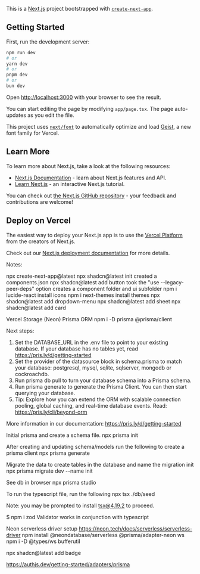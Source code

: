 This is a [Next.js](https://nextjs.org) project bootstrapped with [`create-next-app`](https://nextjs.org/docs/app/api-reference/cli/create-next-app).

## Getting Started

First, run the development server:

```bash
npm run dev
# or
yarn dev
# or
pnpm dev
# or
bun dev
```

Open [http://localhost:3000](http://localhost:3000) with your browser to see the result.

You can start editing the page by modifying `app/page.tsx`. The page auto-updates as you edit the file.

This project uses [`next/font`](https://nextjs.org/docs/app/building-your-application/optimizing/fonts) to automatically optimize and load [Geist](https://vercel.com/font), a new font family for Vercel.

## Learn More

To learn more about Next.js, take a look at the following resources:

- [Next.js Documentation](https://nextjs.org/docs) - learn about Next.js features and API.
- [Learn Next.js](https://nextjs.org/learn) - an interactive Next.js tutorial.

You can check out [the Next.js GitHub repository](https://github.com/vercel/next.js) - your feedback and contributions are welcome!

## Deploy on Vercel

The easiest way to deploy your Next.js app is to use the [Vercel Platform](https://vercel.com/new?utm_medium=default-template&filter=next.js&utm_source=create-next-app&utm_campaign=create-next-app-readme) from the creators of Next.js.

Check out our [Next.js deployment documentation](https://nextjs.org/docs/app/building-your-application/deploying) for more details.


Notes:

npx create-next-app@latest
npx shadcn@latest init
 created a components.json
npx shadcn@latest add button
  took the "use --legacy-peer-deps" option
  creates a component folder and ui subfolder
npm i lucide-react
  install icons
npm i next-themes
  install themes
npx shadcn@latest add dropdown-menu
npx shadcn@latest add sheet
npx shadcn@latest add card

Vercel Storage (Neon)
Prisma ORM
npm i -D prisma @prisma/client



Next steps:
1. Set the DATABASE_URL in the .env file to point to your existing database. If your database has no tables yet, read https://pris.ly/d/getting-started
2. Set the provider of the datasource block in schema.prisma to match your database: postgresql, mysql, sqlite, sqlserver, mongodb or cockroachdb.
3. Run prisma db pull to turn your database schema into a Prisma schema.
4. Run prisma generate to generate the Prisma Client. You can then start querying 
your database.
5. Tip: Explore how you can extend the ORM with scalable connection pooling, global caching, and real-time database events. Read: https://pris.ly/cli/beyond-orm    

More information in our documentation:
https://pris.ly/d/getting-started

Initial prisma and create a schema file.
npx prisma init

After creating and updating schema/models run the following to create a prisma client
npx prisma generate

Migrate the data to create tables in the database and name the migration init
npx prisma migrate dev --name init


See db in browser
npx prisma studio

To run the typescript file, run the following
npx tsx ./db/seed

Note:
you may be prompted to install tsx@4.19.2 to proceed.

$ npm i zod
  Validator works in conjunction with typescript

Neon serverless driver setup
https://neon.tech/docs/serverless/serverless-driver
npm install @neondatabase/serverless @prisma/adapter-neon ws
npm i -D @types/ws bufferutil


npx shadcn@latest add badge

https://authjs.dev/getting-started/adapters/prisma